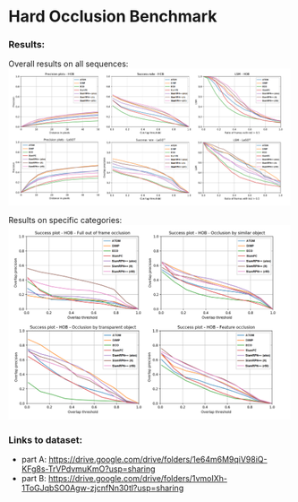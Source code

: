 # Hard Occlusion Benchmark

### Results:
Overall results on all sequences:
![alt text](https://github.com/ThijsKuipers1995/HTB2020/blob/master/overall_results.png)

Results on specific categories:
![alt text](https://github.com/ThijsKuipers1995/HTB2020/blob/master/attributes.png)

### Links to dataset:
  - part A: https://drive.google.com/drive/folders/1e64m6M9qiV98iQ-KFg8s-TrVPdvmuKmO?usp=sharing
  - part B: https://drive.google.com/drive/folders/1vmoIXh-1ToGJqbSO0Agw-zjcnfNn30tl?usp=sharing
